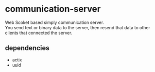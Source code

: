 # communication-server
Web Scoket based simply communication server.<br>
You send text or binary data to the server, then resend that data to other clients that connected the server.

## dependencies
- actix
- uuid 
